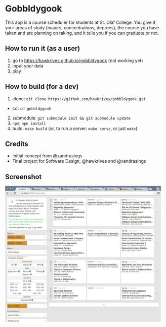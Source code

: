 # Gobbldygook
This app is a course scheduler for students at St. Olaf College. You give it your areas of study (majors, concentrations, degrees), the course you have taken and are planning on taking, and it tells you if you can graduate or not.

## How to run it (as a user)
1. go to https://hawkrives.github.io/gobbldygook (not working yet)
2. input your data
3. play

## How to build (for a dev)
1. clone: `git clone https://github.com/hawkrives/gobbldygook.git`
  - cd: `cd gobbldygook`
2. submodule: `git submodule init && git submodule update`
3. `npm`: `npm install`
4. build: `make build` (or, to run a server: `make serve`, or just `make`)

## Credits
- Initial concept from @xandrasings
- Final project for Software Design, @hawkrives and @xandrasings

## Screenshot
![Screenshot!](./screenshot.png)
